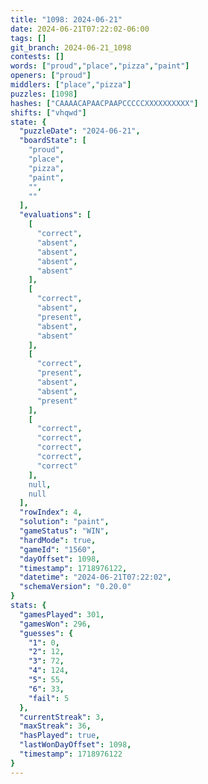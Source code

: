 ```yaml
---
title: "1098: 2024-06-21"
date: 2024-06-21T07:22:02-06:00
tags: []
git_branch: 2024-06-21_1098
contests: []
words: ["proud","place","pizza","paint"]
openers: ["proud"]
middlers: ["place","pizza"]
puzzles: [1098]
hashes: ["CAAAACAPAACPAAPCCCCCXXXXXXXXXX"]
shifts: ["vhqwd"]
state: {
  "puzzleDate": "2024-06-21",
  "boardState": [
    "proud",
    "place",
    "pizza",
    "paint",
    "",
    ""
  ],
  "evaluations": [
    [
      "correct",
      "absent",
      "absent",
      "absent",
      "absent"
    ],
    [
      "correct",
      "absent",
      "present",
      "absent",
      "absent"
    ],
    [
      "correct",
      "present",
      "absent",
      "absent",
      "present"
    ],
    [
      "correct",
      "correct",
      "correct",
      "correct",
      "correct"
    ],
    null,
    null
  ],
  "rowIndex": 4,
  "solution": "paint",
  "gameStatus": "WIN",
  "hardMode": true,
  "gameId": "1560",
  "dayOffset": 1098,
  "timestamp": 1718976122,
  "datetime": "2024-06-21T07:22:02",
  "schemaVersion": "0.20.0"
}
stats: {
  "gamesPlayed": 301,
  "gamesWon": 296,
  "guesses": {
    "1": 0,
    "2": 12,
    "3": 72,
    "4": 124,
    "5": 55,
    "6": 33,
    "fail": 5
  },
  "currentStreak": 3,
  "maxStreak": 36,
  "hasPlayed": true,
  "lastWonDayOffset": 1098,
  "timestamp": 1718976122
}
---
```

<!-- more -->
